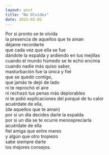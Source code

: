 ```yaml
---
layout: post
title: "No Olvides"
date: 2015-02-02
---
```


Por si pronto se te olvida  
la presencia de aquellos que te aman  
déjame recordarte  
que cada vez que ella se fue  
dándote la espalda y ardiendo en tus mejillas  
cuando el mundo húmedo se te echó encima  
cuando nadie más quiso saber,  
masturbación fue la única y fiel  
que se quedó contigo,  
que jamás te dejó de lado  
ni te reprochó el aire  
ni rechazó tus penas más deplorables  
ni te pidió explicaciones del porqué de tu calor  
acuérdate de ella,  
(de aquellos que te aman)  
por si un día decides darle la espalda  
por si un día se te ocurre menospreciarla  
acuérdate de ella  
fiel amiga que entre mares  
y algún que otro tropiezo  
sabe siempre darte  
los mejores consejos.